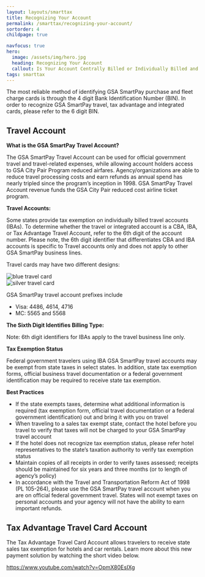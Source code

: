 ```yaml
---
layout: layouts/smarttax
title: Recognizing Your Account
permalink: /smarttax/recognizing-your-account/
sortorder: 4
childpage: true

navfocus: true
hero:
  image: /assets/img/hero.jpg
  heading: Recognizing Your Account
  callout: Is Your Account Centrally Billed or Individually Billed and What Does That Mean?
tags: smarttax
---
```


The most reliable method of identifying GSA SmartPay purchase and fleet charge cards is through the 4 digit Bank Identification Number (BIN). In order to recognize GSA SmartPay travel, tax advantage and integrated cards, please refer to the 6 digit BIN.

## Travel Account

**What is the GSA SmartPay Travel Account?**

The GSA SmartPay Travel Account can be used for official government travel and travel-related expenses, while allowing account holders access to GSA City Pair Program reduced airfares. Agency/organizations are able to reduce travel processing costs and earn refunds as annual spend has nearly tripled since the program’s inception in 1998. GSA SmartPay Travel Account revenue funds the GSA City Pair reduced cost airline ticket program.

**Travel Accounts:**

Some states provide tax exemption on individually billed travel accounts (IBAs). To determine whether the travel or integrated account is a CBA, IBA, or Tax Advantage Travel Account, refer to the 6th digit of the account number. Please note, the 6th digit identifier that differentiates CBA and IBA accounts is specific to Travel accounts only and does not apply to other GSA SmartPay business lines.

Travel cards may have two different designs:

<div class="grid-container">
  <div class="grid-row grid-gap">
    <div class="grid-col-4">
      <img
      src="{{ '/assets/img/vector/smartpay-blue-travel-plain.svg' | url }}"
      alt="blue travel card"/>
    </div>
    <div class="grid-col-4">
      <img
      src="{{ '/assets/img/vector/smartpay-silver-advantage-plain.svg' | url }}"
      alt="silver travel card"/>
    </div>
  </div>
</div>


GSA SmartPay travel account prefixes include

- Visa: 4486, 4614, 4716
- MC: 5565 and 5568

**The Sixth Digit Identifies Billing Type:**

Note: 6th digit identifiers for IBAs apply to the travel business line only.



**Tax Exemption Status**

Federal government travelers using IBA GSA SmartPay travel accounts may be exempt from state taxes in select states. In addition, state tax exemption forms, official business travel documentation or a federal government identification may be required to receive state tax exemption.

**Best Practices**

- If the state exempts taxes, determine what additional information is required (tax exemption form, official travel documentation or a federal government identification) out and bring it with you on travel
- When traveling to a sales tax exempt state, contact the hotel before you travel to verify that taxes will not be charged to your GSA SmartPay travel account
- If the hotel does not recognize tax exemption status, please refer hotel representatives to the state’s taxation authority to verify tax exemption status
- Maintain copies of all receipts in order to verify taxes assessed; receipts should be maintained for six years and three months (or to length of agency’s policy)
- In accordance with the Travel and Transportation Reform Act of 1998 (PL 105-264), please use the GSA SmartPay travel account when you are on official federal government travel. States will not exempt taxes on personal accounts and your agency will not have the ability to earn important refunds.

## Tax Advantage Travel Card Account

The Tax Advantage Travel Card Account allows travelers to receive state sales tax exemption for hotels and car rentals. Learn more about this new payment solution by watching the short video below.

https://www.youtube.com/watch?v=OpmX80EsIXg


